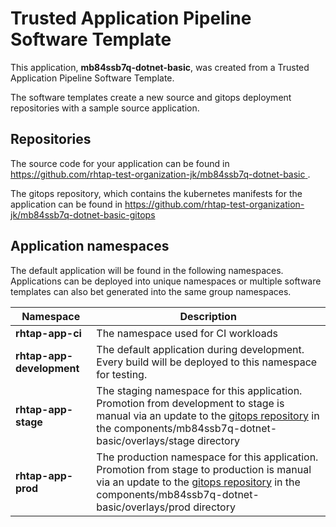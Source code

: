 # Trusted Application Pipeline Software Template

This application, **mb84ssb7q-dotnet-basic**, was created from a Trusted Application Pipeline Software Template.

The software templates create a new source and gitops deployment repositories with a sample source application. 

## Repositories

The source code for your application can be found in [https://github.com/rhtap-test-organization-jk/mb84ssb7q-dotnet-basic ](https://github.com/rhtap-test-organization-jk/mb84ssb7q-dotnet-basic ).
 
The gitops repository, which contains the kubernetes manifests for the application can be found in 
[https://github.com/rhtap-test-organization-jk/mb84ssb7q-dotnet-basic-gitops ](https://github.com/rhtap-test-organization-jk/mb84ssb7q-dotnet-basic-gitops ) 

## Application namespaces 

The default application will be found in the following namespaces. Applications can be deployed into unique namespaces or multiple software templates can also bet generated into the same group namespaces.  

|  Namespace   |  Description   |  
| -------- | -------- |
| **rhtap-app-ci** | The namespace used for CI workloads |
| **rhtap-app-development** | The default application during development. Every build will be deployed to this namespace for testing. |
| **rhtap-app-stage** | The staging namespace for this application. Promotion from development to stage is manual via an update to the [gitops repository](https://github.com/rhtap-test-organization-jk/mb84ssb7q-dotnet-basic-gitops ) in the components/mb84ssb7q-dotnet-basic/overlays/stage directory |
| **rhtap-app-prod** | The production namespace for this application. Promotion from stage to production is manual via an update to the [gitops repository](https://github.com/rhtap-test-organization-jk/mb84ssb7q-dotnet-basic-gitops ) in the components/mb84ssb7q-dotnet-basic/overlays/prod directory |